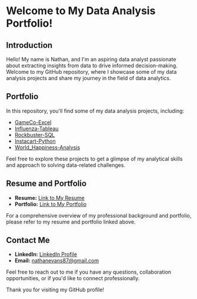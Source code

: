 # Welcome to My Data Analysis Portfolio!

## Introduction
Hello! My name is Nathan, and I'm an aspiring data analyst passionate about extracting insights from data to drive informed decision-making. Welcome to my GitHub repository, where I showcase some of my data analysis projects and share my journey in the field of data analytics.

## Portfolio
In this repository, you'll find some of my data analysis projects, including:
- [GameCo-Excel](https://github.com/nevansanalytics/GameCo-Excel)
- [Influenza-Tableau](https://github.com/nevansanalytics/Influenza-Tableau)
- [Rockbuster-SQL](https://github.com/nevansanalytics/Rockbuster-SQL)
- [Instacart-Python](https://github.com/nevansanalytics/Instacart-Python)
- [World_Happiness-Analysis](https://github.com/nevansanalytics/World_Happiness-Analysis)

Feel free to explore these projects to get a glimpse of my analytical skills and approach to solving data-related challenges.

## Resume and Portfolio
- **Resume:** [Link to My Resume](https://github.com/nevansanalytics/Certifications/blob/main/Resume/Nathan_Evans_Resume_2024_PDF.pdf)
- **Portfolio:** [Link to My Portfolio](https://github.com/nevansanalytics/Certifications/blob/main/Portfolio/Nathan_Evans_Portfolio_PDF.pdf)

For a comprehensive overview of my professional background and portfolio, please refer to my resume and portfolio linked above.

## Contact Me
- **LinkedIn:** [LinkedIn Profile](https://www.linkedin.com/in/nathan-evans-0b4633235/)
- **Email:** nathanevans87@gmail.com

Feel free to reach out to me if you have any questions, collaboration opportunities, or if you'd like to connect professionally.

Thank you for visiting my GitHub profile!
